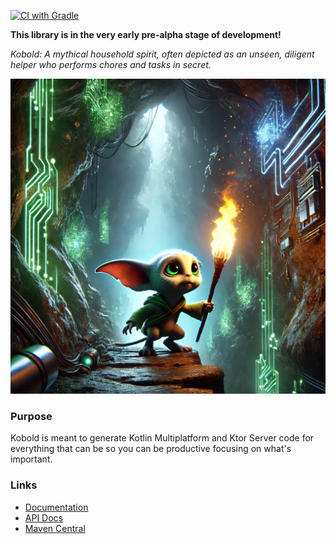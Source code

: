 [![CI with Gradle](https://github.com/bsautner/kobold/actions/workflows/gradle.yml/badge.svg)](https://github.com/bsautner/kobold/actions/workflows/gradle.yml)

**This library is in the very early pre-alpha stage of development!**

_Kobold: A mythical household spirit, often depicted as an unseen, diligent helper who performs chores and tasks in secret._

<img src="Writerside/images/kobold.webp">

### Purpose
Kobold is meant to generate Kotlin Multiplatform and Ktor Server code for everything that can be so you can be productive focusing on what's important.

### Links
* [Documentation](https://bsautner.github.io/kobold)
* [API Docs](https://bsautner.github.io/kobold/api-docs/)
* [Maven Central](https://central.sonatype.com/namespace/io.github.bsautner)

 



